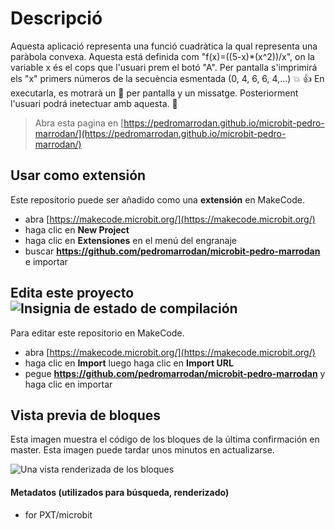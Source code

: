 # Descripció
Aquesta aplicació representa una funció cuadràtica la qual representa una paràbola convexa. Aquesta está definida com "f(x)=((5-x)*(x^2))/x", on la variable x és el cops que l'usuari prem el botó "A". 
Per pantalla s'imprimirá els "x" primers números de la secuència esmentada (0, 4, 6, 6, 4,...) :boom: :+1:
En executarla, es motrarà un :ghost: per pantalla y un missatge. Posteriorment l'usuari podrá inetectuar amb aquesta. :metal:
> Abra esta pagina en [https://pedromarrodan.github.io/microbit-pedro-marrodan/](https://pedromarrodan.github.io/microbit-pedro-marrodan/)

## Usar como extensión

Este repositorio puede ser añadido como una **extensión** en MakeCode.

* abra [https://makecode.microbit.org/](https://makecode.microbit.org/)
* haga clic en **New Project**
* haga clic en **Extensiones** en el menú del engranaje
* buscar **https://github.com/pedromarrodan/microbit-pedro-marrodan** e importar

## Edita este proyecto ![Insignia de estado de compilación](https://github.com/pedromarrodan/microbit-pedro-marrodan/workflows/MakeCode/badge.svg)

Para editar este repositorio en MakeCode.

* abra [https://makecode.microbit.org/](https://makecode.microbit.org/)
* haga clic en **Import** luego haga clic en **Import URL**
* pegue **https://github.com/pedromarrodan/microbit-pedro-marrodan** y haga clic en importar

## Vista previa de bloques

Esta imagen muestra el código de los bloques de la última confirmación en master.
Esta imagen puede tardar unos minutos en actualizarse.

![Una vista renderizada de los bloques](https://github.com/pedromarrodan/microbit-pedro-marrodan/raw/master/.github/makecode/blocks.png)

#### Metadatos (utilizados para búsqueda, renderizado)

* for PXT/microbit
<script src="https://makecode.com/gh-pages-embed.js"></script><script>makeCodeRender("{{ site.makecode.home_url }}", "{{ site.github.owner_name }}/{{ site.github.repository_name }}");</script>
